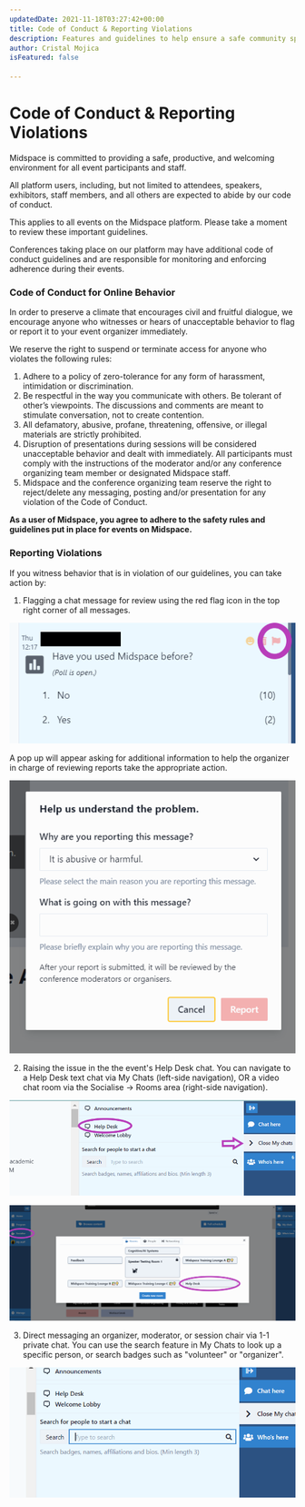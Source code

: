 ```yaml
---
updatedDate: 2021-11-18T03:27:42+00:00
title: Code of Conduct & Reporting Violations
description: Features and guidelines to help ensure a safe community space on Midspace
author: Cristal Mojica
isFeatured: false

---
```

# Code of Conduct & Reporting Violations

Midspace is committed to providing a safe, productive, and welcoming environment for all event participants and staff. 

All platform users, including, but not limited to attendees, speakers, exhibitors, staff members, and all others are expected to abide by our code of conduct.

This applies to all events on the Midspace platform. Please take a moment to review these important guidelines. 

Conferences taking place on our platform may have additional code of conduct guidelines and are responsible for monitoring and enforcing adherence during their events. 

### Code of Conduct for Online Behavior

In order to preserve a climate that encourages civil and fruitful dialogue, we encourage anyone who witnesses or hears of unacceptable behavior to flag or report it to your event organizer immediately. 

We reserve the right to suspend or terminate access for anyone who violates the following rules:

1. Adhere to a policy of zero-tolerance for any form of harassment, intimidation or discrimination.
2. Be respectful in the way you communicate with others. Be tolerant of other’s viewpoints. The discussions and comments are meant to stimulate conversation, not to create contention.
3. All defamatory, abusive, profane, threatening, offensive, or illegal materials are strictly prohibited.
4. Disruption of presentations during sessions will be considered unacceptable behavior and dealt with immediately. All participants must comply with the instructions of the moderator and/or any conference organizing team member or designated Midspace staff.
5. Midspace and the conference organizing team reserve the right to reject/delete any messaging, posting and/or presentation for any violation of the Code of Conduct.

**As a user of Midspace, you agree to adhere to the safety rules and guidelines put in place for events on Midspace.** 

### Reporting Violations

If you witness behavior that is in violation of our guidelines, you can take action by:

1. Flagging a chat message for review using the red flag icon in the top right corner of all messages. 

![](/images/flag-message.png)

A pop up will appear asking for additional information to help the organizer in charge of reviewing reports take the appropriate action.

![](/images/flag-message-2.PNG)

2. Raising the issue in the the event's Help Desk chat. You can navigate to a Help Desk text chat via My Chats (left-side navigation), OR a video chat room via the Socialise -> Rooms area (right-side navigation).

![](/images/help-desk.png)

![](/images/help-desk-2.png)

3. Direct messaging an organizer, moderator, or session chair via 1-1 private chat. You can use the search feature in My Chats to look up a specific person, or search badges such as "volunteer" or "organizer". 

![](/images/search.PNG)